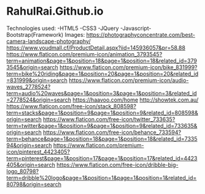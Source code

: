 # RahulRai.Github.io
Technologies used:
-HTML5
-CSS3
-JQuery
-Javascript-
Bootstrap(Framework)
Images:
https://photographyconcentrate.com/best-camera-landscape-photography/
https://www.youdmall.cf/ProductDetail.aspx?iid=145936057&pr=58.88
https://www.flaticon.com/premium-icon/animation_3793545?term=animation&page=1&position=18&page=1&position=18&related_id=3793545&origin=search
https://www.flaticon.com/premium-icon/bike_831999?term=bike%20riding&page=1&position=20&page=1&position=20&related_id=831999&origin=search
https://www.flaticon.com/premium-icon/audio-waves_2778524?term=audio%20waves&page=1&position=3&page=1&position=3&related_id=2778524&origin=search
https://haavoo.com/home
http://showtek.com.au/
https://www.flaticon.com/free-icon/stack_808598?term=stacks&page=1&position=9&page=1&position=9&related_id=808598&origin=search
https://www.flaticon.com/free-icon/twitter_733635?term=twitter&page=1&position=9&page=1&position=9&related_id=733635&origin=search
https://www.flaticon.com/free-icon/behance_733594?term=behance&page=1&position=18&page=1&position=18&related_id=733594&origin=search
https://www.flaticon.com/premium-icon/pinterest_4423405?term=pinterest&page=1&position=17&page=1&position=17&related_id=4423405&origin=search
https://www.flaticon.com/free-icon/dribble-big-logo_80798?term=dribble%20logo&page=1&position=1&page=1&position=1&related_id=80798&origin=search
